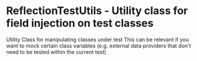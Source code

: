 # ReflectionTestUtils - Utility class for field injection on test classes

Utility Class for manipulating classes under test
This can be relevant if you want to mock certain class variables (e.g. external data providers that don't need to be tested within the current test)

